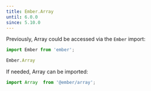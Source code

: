 ```yaml
---
title: Ember.Array
until: 6.0.0
since: 5.10.0
---
```



Previously, Array could be accessed via the `Ember` import:
```js
import Ember from 'ember';

Ember.Array
```

If needed, Array can be imported:
```js
import Array  from '@ember/array';
```
